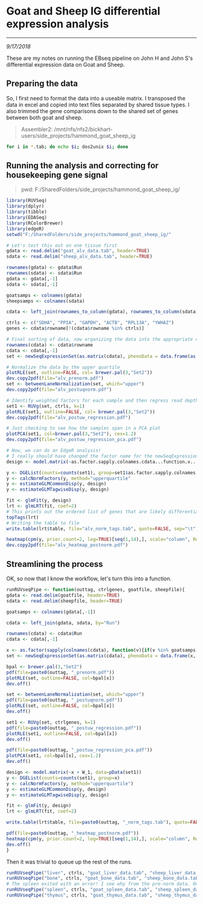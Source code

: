 # Goat and Sheep IG differential expression analysis
---
*9/17/2018*

These are my notes on running the EBseq pipeline on John H and John S's differential expression data on Goat and Sheep.


## Preparing the data

So, I first need to format the data into a useable matrix. I transposed the data in excel and copied into text files separated by shared tissue types. I also trimmed the gene comparisons down to the shared set of genes between both goat and sheep.

> Assembler2: /mnt/nfs/nfs2/bickhart-users/side_projects/hammond_goat_sheep_ig

```bash
for i in *.tab; do echo $i; dos2unix $i; done
```

## Running the analysis and correcting for housekeeping gene signal

> pwd: F:/SharedFolders/side_projects/hammond_goat_sheep_ig/

```R
library(RUVSeq)
library(dplyr)
library(tibble)
library(EDASeq)
library(RColorBrewer)
library(edgeR)
setwd("F:/SharedFolders/side_projects/hammond_goat_sheep_ig/"

# Let's test this out on one tissue first
gdata <- read.delim("goat_alv_data.tab", header=TRUE)
sdata <- read.delim("sheep_alv_data.tab", header=TRUE)

rownames(gdata) <- gdata$Run
rownames(sdata) <- sdata$Run
gdata <- gdata[,-1]
sdata <- sdata[,-1]

goatsamps <- colnames(gdata)
sheepsamps <- colnames(sdata)

cdata <- left_join(rownames_to_column(gdata), rownames_to_column(sdata), by="rowname")

ctrls <- c("SDHA", "PPIA", "GAPDH", "ACTB", "RPL13A", "YWHAZ")
genes <- cdata$rowname[!(cdata$rowname %in% ctrls)]

# Final sorting of data, now organizing the data into the appropriate object for analysis
rownames(cdata) <- cdata$rowname
cdata <- cdata[,-1]
set <- newSeqExpressionSet(as.matrix(cdata), phenoData = data.frame(as.factor(sapply(colnames(cdata), function(v){if(v %in% goatsamps){return("Ctl")}else{return("Trt")}})), row.names=colnames(cdata)))

# Normalize the data by the upper quartile
plotRLE(set, outline=FALSE, col= brewer.pal(3,"Set2"))
dev.copy2pdf(file="alv_prenorm.pdf")
set <- betweenLaneNormalization(set, which="upper")
dev.copy2pdf(file="alv_postuqnorm.pdf")

# Identify weighted factors for each sample and then regress read depth values against them
set1 <- RUVg(set, ctrls, k=1)
plotRLE(set1, outline=FALSE, col= brewer.pal(3,"Set2"))
dev.copy2pdf(file="alv_postuw_regression.pdf")

# Just checking to see how the samples span in a PCA plot
plotPCA(set1, col=brewer.pal(3,"Set2"), cex=1.2)
dev.copy2pdf(file="alv_postuw_regression_pca.pdf")

# Now, we can do an EdgeR analysis!
# I really should have changed the factor name for the newSeqExpression function call...
design <- model.matrix(~as.factor.sapply.colnames.cdata...function.v... + W_1, data=pData(set1))

y <- DGEList(counts=counts(set1), group=set1$as.factor.sapply.colnames.cdata...function.v...)
y <- calcNormFactors(y, method="upperquartile"
y <- estimateGLMCommonDisp(y, design)
y <- estimateGLMTagwiseDisp(y, design)

fit <- glmFit(y, design)
lrt <- glmLRT(fit, coef=2)
# This prints out the ordered list of genes that are likely differentially expressed
topTags(lrt)
# Writing the table to file
write.table(lrt$table, file="alv_norm_tags.tab", quote=FALSE, sep="\t")

heatmap(cpm(y, prior.count=2, log=TRUE)[seq(1,14),], scale="column", Rowv = NA)
dev.copy2pdf(file="alv_heatmap_postnorm.pdf")
```

## Streamlining the process

OK, so now that I know the workflow, let's turn this into a function.

```R
runRUVseqPipe <- function(outtag, ctrlgenes, goatfile, sheepfile){
gdata <- read.delim(goatfile, header=TRUE)
sdata <- read.delim(sheepfile, header=TRUE)

goatsamps <- colnames(gdata[,-1])

cdata <- left_join(gdata, sdata, by="Run")

rownames(cdata) <- cdata$Run
cdata <- cdata[,-1]

x <- as.factor(sapply(colnames(cdata), function(v){if(v %in% goatsamps){return("Ctl")}else{return("Trt")}}))
set <- newSeqExpressionSet(as.matrix(cdata), phenoData = data.frame(x, row.names=colnames(cdata)))

bpal <- brewer.pal(3,"Set2")
pdf(file=paste0(outtag, "_prenorm.pdf"))
plotRLE(set, outline=FALSE, col=bpal[x])
dev.off()

set <- betweenLaneNormalization(set, which="upper")
pdf(file=paste0(outtag, "_postuqnorm.pdf"))
plotRLE(set, outline=FALSE, col=bpal[x])
dev.off()

set1 <- RUVg(set, ctrlgenes, k=1)
pdf(file=paste0(outtag, "_postuw_regression.pdf"))
plotRLE(set1, outline=FALSE, col=bpal[x])
dev.off()

pdf(file=paste0(outtag, "_postuw_regression_pca.pdf"))
plotPCA(set1, col=bpal[x], cex=1.2)
dev.off()

design <- model.matrix(~x + W_1, data=pData(set1))
y <- DGEList(counts=counts(set1), group=x)
y <- calcNormFactors(y, method="upperquartile")
y <- estimateGLMCommonDisp(y, design)
y <- estimateGLMTagwiseDisp(y, design)

fit <- glmFit(y, design)
lrt <- glmLRT(fit, coef=2)

write.table(lrt$table, file=paste0(outtag, "_norm_tags.tab"), quote=FALSE, sep="\t")

pdf(file=paste0(outtag, "_heatmap_postnorm.pdf"))
heatmap(cpm(y, prior.count=2, log=TRUE)[seq(1,14),], scale="column", Rowv = NA)
dev.off()
}
```

Then it was trivial to queue up the rest of the runs.

```R
runRUVseqPipe("liver", ctrls, "goat_liver_data.tab", "sheep_liver_data.tab")
runRUVseqPipe("bone", ctrls, "goat_bone_data.tab", "sheep_bone_data.tab")
# The spleen exited with an error! I see why from the pre-norm data. One of the sheep is so off-base it screwed everything else up
runRUVseqPipe("spleen", ctrls, "goat_spleen_data.tab", "sheep_spleen_data.tab")
runRUVseqPipe("thymus", ctrls, "goat_thymus_data.tab", "sheep_thymus_data.tab")
```